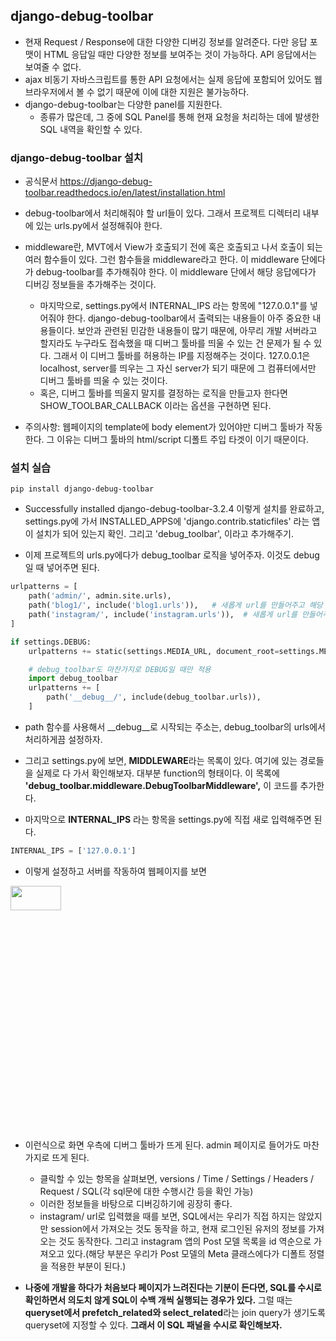 ## django-debug-toolbar
- 현재 Request / Response에 대한 다양한 디버깅 정보를 알려준다. 다만 응답 포맷이 HTML 응답일 때만 다양한 정보를 보여주는 것이 가능하다. API 응답에서는 보여줄 수 없다.
- ajax 비동기 자바스크립트를 통한 API 요청에서는 실제 응답에 포함되어 있어도 웹 브라우저에서 볼 수 없기 때문에 이에 대한 지원은 불가능하다.
- django-debug-toolbar는 다양한 panel를 지원한다.
  - 종류가 많은데, 그 중에 SQL Panel를 통해 현재 요청을 처리하는 데에 발생한 SQL 내역을 확인할 수 있다. 


### django-debug-toolbar 설치
- 공식문서 https://django-debug-toolbar.readthedocs.io/en/latest/installation.html 
- debug-toolbar에서 처리해줘야 할 url들이 있다. 그래서 프로젝트 디렉터리 내부에 있는 urls.py에서 설정해줘야 한다.
- middleware란, MVT에서 View가 호출되기 전에 혹은 호출되고 나서 호출이 되는 여러 함수들이 있다. 그런 함수들을 middleware라고 한다. 이 middleware 단에다가 debug-toolbar를 추가해줘야 한다. 이 middleware 단에서
  해당 응답에다가 디버깅 정보들을 추가해주는 것이다.
  - 마지막으로, settings.py에서 INTERNAL_IPS 라는 항목에 "127.0.0.1"를 넣어줘야 한다. django-debug-toolbar에서 출력되는 내용들이 아주 중요한 내용들이다. 보안과 관련된 민감한 내용들이 많기 때문에,
    아무리 개발 서버라고 할지라도 누구라도 접속했을 때 디버그 툴바를 띄울 수 있는 건 문제가 될 수 있다. 그래서 이 디버그 툴바를 허용하는 IP를 지정해주는 것이다. 127.0.0.1은 localhost, server를 띄우는 그 자신 server가 되기 때문에 그 컴퓨터에서만 디버그 툴바를 띄울 수 있는 것이다.
  - 혹은, 디버그 툴바를 띄울지 말지를 결정하는 로직을 만들고자 한다면 SHOW_TOOLBAR_CALLBACK 이라는 옵션을 구현하면 된다.

- 주의사항: 웹페이지의 template에 body element가 있어야만 디버그 툴바가 작동한다. 그 이유는 디버그 툴바의 html/script 디폴트 주입 타겟이 </body> 이기 때문이다.


### 설치 실습
```terminal
pip install django-debug-toolbar
```

- Successfully installed django-debug-toolbar-3.2.4 이렇게 설치를 완료하고, settings.py에 가서 INSTALLED_APPS에 'django.contrib.staticfiles' 라는 앱이 설치가 되어 있는지 확인. 그리고 'debug_toolbar', 이라고 추가해주기.

- 이제 프로젝트의 urls.py에다가 debug_toolbar 로직을 넣어주자. 이것도 debug일 때 넣어주면 된다.
```python
urlpatterns = [
    path('admin/', admin.site.urls),
    path('blog1/', include('blog1.urls')),   # 새롭게 url를 만들어주고 해당 url은 blog1 앱의 urls.py로 보내주기
    path('instagram/', include('instagram.urls')),  # 새롭게 url를 만들어주고 해당 url은 instagram 앱의 urls.py로 보내주기
]

if settings.DEBUG:
    urlpatterns += static(settings.MEDIA_URL, document_root=settings.MEDIA_ROOT)

    # debug_toolbar도 마찬가지로 DEBUG일 때만 적용
    import debug_toolbar
    urlpatterns += [
        path('__debug__/', include(debug_toolbar.urls)),
    ]
```

- path 함수를 사용해서 __debug__로 시작되는 주소는, debug_toolbar의 urls에서 처리하게끔 설정하자.

- 그리고 settings.py에 보면, **MIDDLEWARE**라는 목록이 있다. 여기에 있는 경로들을 실제로 다 가서 확인해보자. 대부분 function의 형태이다. 이 목록에 **'debug_toolbar.middleware.DebugToolbarMiddleware',** 이 코드를 추가한다.

- 마지막으로 **INTERNAL_IPS** 라는 항목을 settings.py에 직접 새로 입력해주면 된다.
```python
INTERNAL_IPS = ['127.0.0.1']
```

- 이렇게 설정하고 서버를 작동하여 웹페이지를 보면 

<img src="https://user-images.githubusercontent.com/95380638/152905592-e0739d07-e0c0-4161-8e3a-fa3acf6a3a38.png" width="40%" height="10%">

- 이런식으로 화면 우측에 디버그 툴바가 뜨게 된다. admin 페이지로 들어가도 마찬가지로 뜨게 된다.
  - 클릭할 수 있는 항목을 살펴보면, versions / Time / Settings / Headers / Request / SQL(각 sql문에 대한 수행시간 등을 확인 가능)
  - 이러한 정보들을 바탕으로 디버깅하기에 굉장히 좋다. 
  - instagram/ url로 입력했을 때를 보면, SQL에서는 우리가 직접 하지는 않았지만 session에서 가져오는 것도 동작을 하고, 현재 로그인된 유저의 정보를 가져오는 것도 동작한다. 그리고 instagram 앱의 Post 모델 목록을 id 역순으로 가져오고 있다.(해당 부분은 우리가 Post 모델의 Meta 클래스에다가 디폴트 정렬을 적용한 부분이 된다.)

- **나중에 개발을 하다가 처음보다 페이지가 느려진다는 기분이 든다면, SQL를 수시로 확인하면서 의도치 않게 SQL이 수백 개씩 실행되는 경우가 있다.** 그럴 때는 **queryset에서 prefetch_related와 select_related**라는 join query가 생기도록 queryset에 지정할 수 있다. **그래서 이 SQL 패널을 수시로 확인해보자.** 



